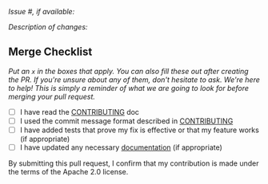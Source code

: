 *Issue #, if available:*

*Description of changes:*

## Merge Checklist

_Put an `x` in the boxes that apply. You can also fill these out after creating the PR. If you're unsure about any of them, don't hesitate to ask. We're here to help! This is simply a reminder of what we are going to look for before merging your pull request._

- [ ] I have read the [CONTRIBUTING](https://github.com/aws/sagemaker-python-sdk/blob/master/CONTRIBUTING.md) doc
- [ ] I used the commit message format described in [CONTRIBUTING](https://github.com/aws/sagemaker-python-sdk/blob/master/CONTRIBUTING.md#committing-yourchange)
- [ ] I have added tests that prove my fix is effective or that my feature works (if appropriate)
- [ ] I have updated any necessary [documentation](https://github.com/aws/sagemaker-python-sdk/blob/master/README.rst) (if appropriate)

By submitting this pull request, I confirm that my contribution is made under the terms of the Apache 2.0 license.
